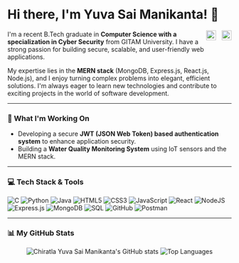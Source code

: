 # Hi there, I'm Yuva Sai Manikanta! 👋

<a href="https://www.linkedin.com/in/yuva-sai/" target="_blank">
  <img align="right" alt="LinkedIn" width="22px" src="https://cdn.jsdelivr.net/npm/simple-icons@v3/icons/linkedin.svg" />
</a>
<a href="https://yuvasai.in/" target="_blank">
  <img align="right" alt="Portfolio" width="22px" src="https://cdn.jsdelivr.net/npm/simple-icons@v3/icons/icloud.svg" style="padding-right:10px;" />
</a>

I'm a recent B.Tech graduate in **Computer Science with a specialization in Cyber Security** from GITAM University. I have a strong passion for building secure, scalable, and user-friendly web applications.

My expertise lies in the **MERN stack** (MongoDB, Express.js, React.js, Node.js), and I enjoy turning complex problems into elegant, efficient solutions. I'm always eager to learn new technologies and contribute to exciting projects in the world of software development.

---

### 🚀 What I'm Working On

-   Developing a secure **JWT (JSON Web Token) based authentication system** to enhance application security.
-   Building a **Water Quality Monitoring System** using IoT sensors and the MERN stack.

---

### 💻 Tech Stack & Tools

![C](https://img.shields.io/badge/c-%2300599C.svg?style=for-the-badge&logo=c&logoColor=white)
![Python](https://img.shields.io/badge/python-3670A0?style=for-the-badge&logo=python&logoColor=ffdd54)
![Java](https://img.shields.io/badge/java-%23ED8B00.svg?style=for-the-badge&logo=openjdk&logoColor=white)
![HTML5](https://img.shields.io/badge/html5-%23E34F26.svg?style=for-the-badge&logo=html5&logoColor=white)
![CSS3](https://img.shields.io/badge/css3-%231572B6.svg?style=for-the-badge&logo=css3&logoColor=white)
![JavaScript](https://img.shields.io/badge/javascript-%23323330.svg?style=for-the-badge&logo=javascript&logoColor=%23F7DF1E)
![React](https://img.shields.io/badge/react-%2320232a.svg?style=for-the-badge&logo=react&logoColor=%2361DAFB)
![NodeJS](https://img.shields.io/badge/node.js-6DA55F?style=for-the-badge&logo=node.js&logoColor=white)
![Express.js](https://img.shields.io/badge/express.js-%23404d59.svg?style=for-the-badge&logo=express&logoColor=%2361DAFB)
![MongoDB](https://img.shields.io/badge/MongoDB-%234ea94b.svg?style=for-the-badge&logo=mongodb&logoColor=white)
![SQL](https://img.shields.io/badge/SQL-%23025E8C.svg?style=for-the-badge&logo=progate&logoColor=white)
![GitHub](https://img.shields.io/badge/github-%23121011.svg?style=for-the-badge&logo=github&logoColor=white)
![Postman](https://img.shields.io/badge/Postman-FF6C37?style=for-the-badge&logo=postman&logoColor=white)

---

### 📊 My GitHub Stats

<p align="center">
  <img src="https://github-readme-stats.vercel.app/api?username=chiratlayuva&show_icons=true&theme=radical&rank_icon=github" alt="Chiratla Yuva Sai Manikanta's GitHub stats" />
  <img src="https://github-readme-stats.vercel.app/api/top-langs/?username=chiratlayuva&layout=compact&theme=radical" alt="Top Languages" />
</p>

